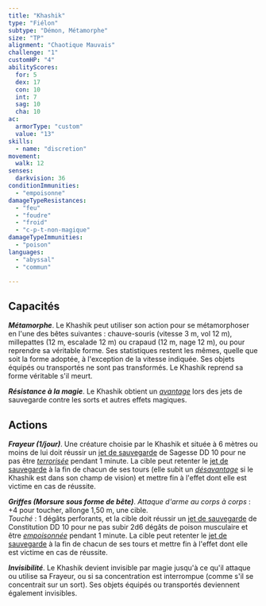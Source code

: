 ```yaml
---
title: "Khashik"
type: "Fiélon"
subtype: "Démon, Métamorphe"
size: "TP"
alignment: "Chaotique Mauvais"
challenge: "1"
customHP: "4"
abilityScores:
  for: 5
  dex: 17
  con: 10
  int: 7
  sag: 10
  cha: 10
ac:
  armorType: "custom"
  value: "13"
skills:
  - name: "discretion"
movement:
  walk: 12
senses:
  darkvision: 36
conditionImmunities:
  - "empoisonne"
damageTypeResistances:
  - "feu"
  - "foudre"
  - "froid"
  - "c-p-t-non-magique"
damageTypeImmunities:
  - "poison"
languages:
  - "abyssal"
  - "commun"

---
```

## Capacités
_**Métamorphe**_. Le Khashik peut utiliser son action pour se métamorphoser en l'une des bêtes suivantes : chauve-souris (vitesse 3 m, vol 12 m), millepattes (12 m, escalade 12 m) ou crapaud (12 m, nage 12 m), ou pour reprendre sa véritable forme. Ses statistiques restent les mêmes, quelle que soit la forme adoptée, à l'exception de la vitesse indiquée. Ses objets équipés ou transportés ne sont pas transformés. Le Khashik reprend sa forme véritable s'il meurt.

_**Résistance à la magie**_. Le Khashik obtient un [_avantage_](/utiliser-les-caracteristiques/#avantage-et-desavantage) lors des jets de sauvegarde contre les sorts et autres effets magiques.

## Actions
_**Frayeur (1/jour)**_. Une créature choisie par le Khashik et située à 6 mètres ou moins de lui doit réussir un [jet de sauvegarde](/utiliser-les-caracteristiques/#jets-de-sauvegarde) de Sagesse DD 10 pour ne pas être [_terrorisée_](/gerer-la-sante-du-personnage/#terrorise) pendant 1 minute. La cible peut retenter le [jet de sauvegarde](/utiliser-les-caracteristiques/#jets-de-sauvegarde) à la fin de chacun de ses tours (elle subit un [_désavantage_](/utiliser-les-caracteristiques/#avantage-et-desavantage) si le Khashik est dans son champ de vision) et mettre fin à l'effet dont elle est victime en cas de réussite.

_**Griffes (Morsure sous forme de bête)**_. _Attaque d'arme au corps à corps_ : +4 pour toucher, allonge 1,50 m, une cible.  
_Touché_ : 1 dégâts perforants, et la cible doit réussir un [jet de sauvegarde](/utiliser-les-caracteristiques/#jets-de-sauvegarde) de Constitution DD 10 pour ne pas subir 2d6 dégâts de poison musculaire et être [_empoisonnée_](/gerer-la-sante-du-personnage/#empoisonne) pendant 1 minute. La cible peut retenter le [jet de sauvegarde](/utiliser-les-caracteristiques/#jets-de-sauvegarde) à la fin de chacun de ses tours et mettre fin à l'effet dont elle est victime en cas de réussite.

_**Invisibilité**_. Le Khashik devient invisible par magie jusqu'à ce qu'il attaque ou utilise sa Frayeur, ou si sa concentration est interrompue (comme s'il se concentrait sur un sort). Ses objets équipés ou transportés deviennent également invisibles.
